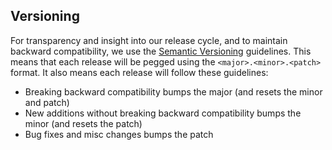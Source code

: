 ##  Versioning

For transparency and insight into our release cycle, and to maintain backward compatibility, we use the [Semantic Versioning](http://semver.org) guidelines. This means that each release will be pegged using the `<major>.<minor>.<patch>` format. It also means each release will follow these guidelines:

* Breaking backward compatibility bumps the major (and resets the minor and patch)
* New additions without breaking backward compatibility bumps the minor (and resets the patch)
* Bug fixes and misc changes bumps the patch
